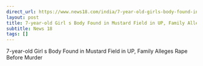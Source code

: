 ```yaml
---
direct_url: https://www.news18.com/india/7-year-old-girls-body-found-in-mustard-field-in-up-family-alleges-rape-before-murder-8774941.html
layout: post
title: 7-year-old Girl s Body Found in Mustard Field in UP, Family Alleges Rape Before Murder
subtitle: News 18
tags: []
---
```


7-year-old Girl s Body Found in Mustard Field in UP, Family Alleges Rape Before Murder
